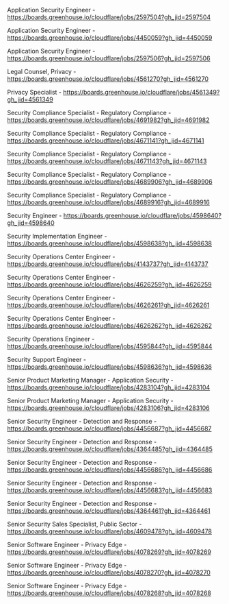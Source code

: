Application Security Engineer - https://boards.greenhouse.io/cloudflare/jobs/2597504?gh_jid=2597504

Application Security Engineer - https://boards.greenhouse.io/cloudflare/jobs/4450059?gh_jid=4450059

Application Security Engineer  - https://boards.greenhouse.io/cloudflare/jobs/2597506?gh_jid=2597506

Legal Counsel, Privacy - https://boards.greenhouse.io/cloudflare/jobs/4561270?gh_jid=4561270

Privacy Specialist - https://boards.greenhouse.io/cloudflare/jobs/4561349?gh_jid=4561349

Security Compliance Specialist - Regulatory Compliance - https://boards.greenhouse.io/cloudflare/jobs/4691982?gh_jid=4691982

Security Compliance Specialist - Regulatory Compliance - https://boards.greenhouse.io/cloudflare/jobs/4671141?gh_jid=4671141

Security Compliance Specialist - Regulatory Compliance - https://boards.greenhouse.io/cloudflare/jobs/4671143?gh_jid=4671143

Security Compliance Specialist - Regulatory Compliance - https://boards.greenhouse.io/cloudflare/jobs/4689906?gh_jid=4689906

Security Compliance Specialist - Regulatory Compliance - https://boards.greenhouse.io/cloudflare/jobs/4689916?gh_jid=4689916

Security Engineer - https://boards.greenhouse.io/cloudflare/jobs/4598640?gh_jid=4598640

Security Implementation Engineer - https://boards.greenhouse.io/cloudflare/jobs/4598638?gh_jid=4598638

Security Operations Center Engineer - https://boards.greenhouse.io/cloudflare/jobs/4143737?gh_jid=4143737

Security Operations Center Engineer - https://boards.greenhouse.io/cloudflare/jobs/4626259?gh_jid=4626259

Security Operations Center Engineer - https://boards.greenhouse.io/cloudflare/jobs/4626261?gh_jid=4626261

Security Operations Center Engineer - https://boards.greenhouse.io/cloudflare/jobs/4626262?gh_jid=4626262

Security Operations Engineer - https://boards.greenhouse.io/cloudflare/jobs/4595844?gh_jid=4595844

Security Support Engineer - https://boards.greenhouse.io/cloudflare/jobs/4598636?gh_jid=4598636

Senior Product Marketing Manager - Application Security  - https://boards.greenhouse.io/cloudflare/jobs/4283104?gh_jid=4283104

Senior Product Marketing Manager - Application Security  - https://boards.greenhouse.io/cloudflare/jobs/4283106?gh_jid=4283106

Senior Security Engineer - Detection and Response - https://boards.greenhouse.io/cloudflare/jobs/4456687?gh_jid=4456687

Senior Security Engineer - Detection and Response - https://boards.greenhouse.io/cloudflare/jobs/4364485?gh_jid=4364485

Senior Security Engineer - Detection and Response - https://boards.greenhouse.io/cloudflare/jobs/4456686?gh_jid=4456686

Senior Security Engineer - Detection and Response - https://boards.greenhouse.io/cloudflare/jobs/4456683?gh_jid=4456683

Senior Security Engineer - Detection and Response - https://boards.greenhouse.io/cloudflare/jobs/4364461?gh_jid=4364461

Senior Security Sales Specialist, Public Sector - https://boards.greenhouse.io/cloudflare/jobs/4609478?gh_jid=4609478

Senior Software Engineer - Privacy Edge - https://boards.greenhouse.io/cloudflare/jobs/4078269?gh_jid=4078269

Senior Software Engineer - Privacy Edge - https://boards.greenhouse.io/cloudflare/jobs/4078270?gh_jid=4078270

Senior Software Engineer - Privacy Edge - https://boards.greenhouse.io/cloudflare/jobs/4078268?gh_jid=4078268


